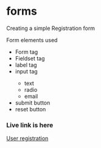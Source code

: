 # forms
<html>
<body>
Creating a simple Registration form

<p>Form elements used</p>
<ul>
    <li>Form tag</li>
    <li>Fieldset tag</li>
    <li>label tag</li>
    <li>input tag</li>
        <ul>
            <li>text</li>
            <li>radio</li>
            <li>email</li>
        </ul>
    <li>submit button</li>
    <li>reset button</li>
</ul>
<h3>Live link is here</h3>
<a href="https://sagar-vartak.github.io/forms/new_registration.html">User registration</a>
</body>
</html>